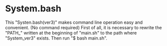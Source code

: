 # System.bash
This "Systen.bash(ver3)" makes command line operation easy and convenient. (No command required)
First of all, it is necessary to rewrite the "PATH_" written at the beginning of "main.sh" to the path where "System_ver3" exists. 
Then run "$ bash main.sh".
